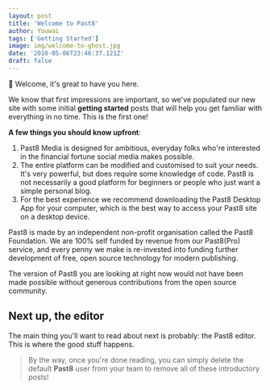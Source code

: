 ```yaml
---
layout: post
title: 'Welcome to Past8'
author: Youwai
tags: ['Getting Started']
image: img/welcome-to-ghost.jpg
date: '2018-05-06T23:46:37.121Z'
draft: false
---
```


👋 Welcome, it's great to have you here.

We know that first impressions are important, so we've populated our new site with some initial **getting started** posts that will help you get familiar with everything in no time. This is the first one!

**A few things you should know upfront**:

1. Past8 Media is designed for ambitious, everyday folks who're interested in the financial fortune social media makes possible.
2. The entire platform can be modified and customised to suit your needs. It's very powerful, but does require some knowledge of code. Past8 is not necessarily a good platform for beginners or people who just want a simple personal blog.
3. For the best experience we recommend downloading the Past8 Desktop App for your computer, which is the best way to access your Past8 site on a desktop device.

Past8 is made by an independent non-profit organisation called the Past8 Foundation. We are 100% self funded by revenue from our Past8(Pro) service, and every penny we make is re-invested into funding further development of free, open source technology for modern publishing.

The version of Past8 you are looking at right now would not have been made possible without generous contributions from the open source community.

## Next up, the editor

The main thing you'll want to read about next is probably: the Past8 editor. This is where the good stuff happens.

> By the way, once you're done reading, you can simply delete the default **Past8** user from your team to remove all of these introductory posts!
